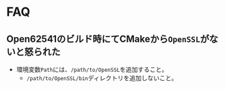 # FAQ
## Open62541のビルド時にてCMakeから`OpenSSL`がないと怒られた
- 環境変数`Path`には、`/path/to/OpenSSL`を追加すること。
    - `/path/to/OpenSSL/bin`ディレクトリを追加しないこと。